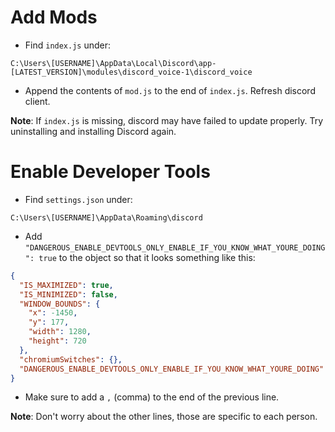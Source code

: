 # Add Mods

- Find `index.js` under:

```
C:\Users\[USERNAME]\AppData\Local\Discord\app-[LATEST_VERSION]\modules\discord_voice-1\discord_voice
```

- Append the contents of `mod.js` to the end of `index.js`. Refresh discord client.

**Note**: If `index.js` is missing, discord may have failed to update properly. Try uninstalling and installing Discord again.

# Enable Developer Tools

- Find `settings.json` under:

```
C:\Users\[USERNAME]\AppData\Roaming\discord
```

- Add `"DANGEROUS_ENABLE_DEVTOOLS_ONLY_ENABLE_IF_YOU_KNOW_WHAT_YOURE_DOING": true` to the object so that it looks something like this:

```json
{
  "IS_MAXIMIZED": true,
  "IS_MINIMIZED": false,
  "WINDOW_BOUNDS": {
    "x": -1450,
    "y": 177,
    "width": 1280,
    "height": 720
  },
  "chromiumSwitches": {},
  "DANGEROUS_ENABLE_DEVTOOLS_ONLY_ENABLE_IF_YOU_KNOW_WHAT_YOURE_DOING": true
}
```

- Make sure to add a `,` (comma) to the end of the previous line.

**Note**: Don't worry about the other lines, those are specific to each person.

